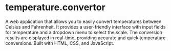 # temperature.convertor
 A web application that allows you to easily convert temperatures between Celsius and Fahrenheit. It provides a user-friendly interface with input fields for temperature and a dropdown menu to select the scale. The conversion results are displayed in real-time, providing accurate and quick temperature conversions. Built with HTML, CSS, and JavaScript.
